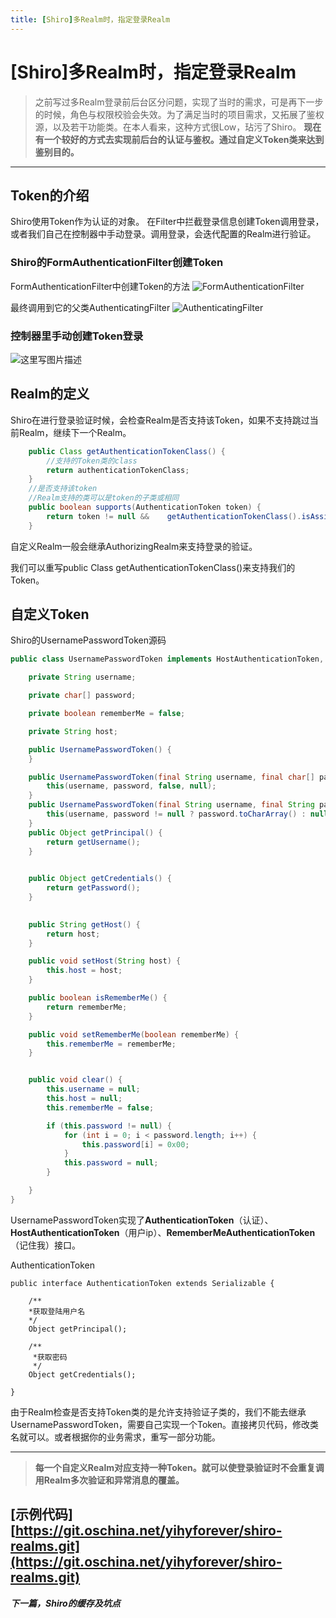 ```yaml
---
title: [Shiro]多Realm时，指定登录Realm
---
```


# [Shiro]多Realm时，指定登录Realm

> 之前写过多Realm登录前后台区分问题，实现了当时的需求，可是再下一步的时候，角色与权限校验会失效。为了满足当时的项目需求，又拓展了鉴权源，以及若干功能类。在本人看来，这种方式很Low，玷污了Shiro。
> **现在有一个较好的方式去实现前后台的认证与鉴权。通过自定义Token类来达到鉴别目的。**

-------------------

## Token的介绍

Shiro使用Token作为认证的对象。 在Filter中拦截登录信息创建Token调用登录，或者我们自己在控制器中手动登录。调用登录，会迭代配置的Realm进行验证。

### Shiro的FormAuthenticationFilter创建Token
FormAuthenticationFilter中创建Token的方法
![FormAuthenticationFilter](http://upload-images.jianshu.io/upload_images/2197548-d893653d809e521d?imageMogr2/auto-orient/strip%7CimageView2/2/w/1240)

最终调用到它的父类AuthenticatingFilter
![AuthenticatingFilter](http://upload-images.jianshu.io/upload_images/2197548-47b5924f9ede154c?imageMogr2/auto-orient/strip%7CimageView2/2/w/1240)

### 控制器里手动创建Token登录

![这里写图片描述](http://upload-images.jianshu.io/upload_images/2197548-26b38f9ebc14d420?imageMogr2/auto-orient/strip%7CimageView2/2/w/1240)


## Realm的定义

Shiro在进行登录验证时候，会检查Realm是否支持该Token，如果不支持跳过当前Realm，继续下一个Realm。

```java
	public Class getAuthenticationTokenClass() {
	    //支持的Token类的class
		return authenticationTokenClass;
	}
	//是否支持该token
	//Realm支持的类可以是token的子类或相同
    public boolean supports(AuthenticationToken token) {
        return token != null &&    getAuthenticationTokenClass().isAssignableFrom(token.getClass());
    }
```

自定义Realm一般会继承AuthorizingRealm来支持登录的验证。

我们可以重写public Class getAuthenticationTokenClass()来支持我们的Token。

## 自定义Token
Shiro的UsernamePasswordToken源码

```java
public class UsernamePasswordToken implements HostAuthenticationToken, RememberMeAuthenticationToken {

    private String username;

    private char[] password;

    private boolean rememberMe = false;

    private String host;

    public UsernamePasswordToken() {
    }

    public UsernamePasswordToken(final String username, final char[] password) {
        this(username, password, false, null);
    }
    public UsernamePasswordToken(final String username, final String password, final String host) {
        this(username, password != null ? password.toCharArray() : null, false, host);
    }
    public Object getPrincipal() {
        return getUsername();
    }

 
    public Object getCredentials() {
        return getPassword();
    }

  
    public String getHost() {
        return host;
    }

    public void setHost(String host) {
        this.host = host;
    }

    public boolean isRememberMe() {
        return rememberMe;
    }

    public void setRememberMe(boolean rememberMe) {
        this.rememberMe = rememberMe;
    }


    public void clear() {
        this.username = null;
        this.host = null;
        this.rememberMe = false;

        if (this.password != null) {
            for (int i = 0; i < password.length; i++) {
                this.password[i] = 0x00;
            }
            this.password = null;
        }

    }
}
```

UsernamePasswordToken实现了**AuthenticationToken**（认证）、**HostAuthenticationToken**（用户ip）、**RememberMeAuthenticationToken**（记住我）接口。

AuthenticationToken

```
public interface AuthenticationToken extends Serializable {

    /**
    *获取登陆用户名
    */
    Object getPrincipal();

    /**
     *获取密码
     */
    Object getCredentials();

}
```
由于Realm检查是否支持Token类的是允许支持验证子类的，我们不能去继承UsernamePasswordToken，需要自己实现一个Token。直接拷贝代码，修改类名就可以。或者根据你的业务需求，重写一部分功能。


----------


> **每一个自定义Realm对应支持一种Token。就可以使登录验证时不会重复调用Realm多次验证和异常消息的覆盖。**


[示例代码] [https://git.oschina.net/yihyforever/shiro-realms.git](https://git.oschina.net/yihyforever/shiro-realms.git)
----------
***下一篇，Shiro的缓存及坑点***
